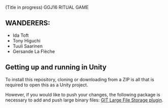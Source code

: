 (Title in progress) GGJ16 RITUAL GAME

## WANDERERS:

* Ida Toft
* Tony Higuchi
* Tuuli Saarinen
* Gersande La Flèche

## Getting up and running in Unity 

To install this repository, cloning or downloading from a ZIP is all that is required to open this as a Unity project.

However, if you would like to push your changes, the following package is necessary to add and push large binary files: [GIT Large File Storage plugin](https://git-lfs.github.com/).

